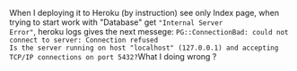 When I deploying it to Heroku (by instruction) see only Index page, when trying to start work with "Database" get <code>"Internal Server Error"</code>, heroku logs gives the next messege: <code>PG::ConnectionBad: could not connect to server: Connection refused Is the server running on host "localhost" (127.0.0.1) and accepting TCP/IP connections on port 5432?</code >What I doing wrong ?